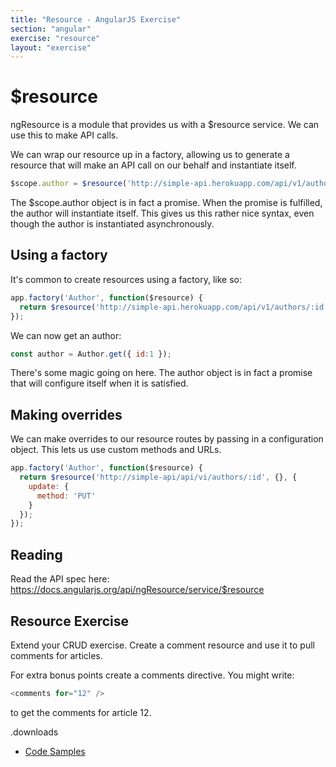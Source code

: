 ```yaml
---
title: "Resource - AngularJS Exercise"
section: "angular"
exercise: "resource"
layout: "exercise"
---
```




# $resource

ngResource is a module that provides us with a $resource service. We can use this to make API calls.

We can wrap our resource up in a factory, allowing us to generate a resource that will make an API call on our behalf and instantiate itself.

```js
$scope.author = $resource('http://simple-api.herokuapp.com/api/v1/authors/:id').get({ id: 1 });
```





The $scope.author object is in fact a promise. When the promise is fulfilled, the author will instantiate itself. This gives us this rather nice syntax, even though the author is instantiated asynchronously.

## Using a factory

It's common to create resources using a factory, like so:

```js
app.factory('Author', function($resource) {
  return $resource('http://simple-api.herokuapp.com/api/v1/authors/:id');
});
```





We can now get an author:

```js
const author = Author.get({ id:1 });
```





There's some magic going on here. The author object is in fact a promise that will configure itself when it is satisfied.

## Making overrides

We can make overrides to our resource routes by passing in a configuration object. This lets us use custom methods and URLs.

```js
app.factory('Author', function($resource) {
  return $resource('http://simple-api/api/vi/authors/:id', {}, {
    update: {
      method: 'PUT'
    }
  });
});
```





## Reading

Read the API spec here: <https://docs.angularjs.org/api/ngResource/service/$resource>




## Resource Exercise

Extend your CRUD exercise. Create a comment resource and use it to pull comments for articles.

For extra bonus points create a comments directive. You might write:

```js
<comments for="12" />
```





to get the comments for article 12.

.downloads


* [Code Samples](https://www.dropbox.com/sh/o7ej9gxikmb85ed/AADdf9CefPTpld0yErN2bUnPa?dl=1)
